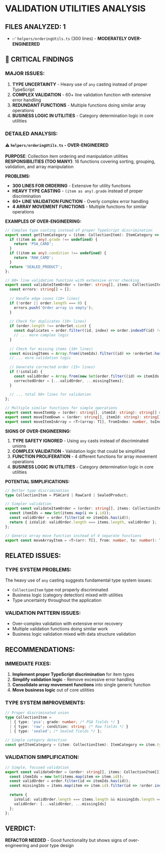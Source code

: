 # VALIDATION UTILITIES ANALYSIS

## FILES ANALYZED: 1
- ✅ `helpers/orderingUtils.ts` (300 lines) - **MODERATELY OVER-ENGINEERED**

## 🚨 CRITICAL FINDINGS

### MAJOR ISSUES:
1. **TYPE UNCERTAINTY** - Heavy use of `any` casting instead of proper TypeScript
2. **COMPLEX VALIDATION** - 60+ line validation function with extensive error handling  
3. **REDUNDANT FUNCTIONS** - Multiple functions doing similar array operations
4. **BUSINESS LOGIC IN UTILITIES** - Category determination logic in core utilities

### DETAILED ANALYSIS:

#### ⚠️ `helpers/orderingUtils.ts` - OVER-ENGINEERED
**PURPOSE**: Collection item ordering and manipulation utilities  
**RESPONSIBILITIES (TOO MANY)**: 16 functions covering sorting, grouping, validation, and array manipulation

**PROBLEMS:**
- **300 LINES FOR ORDERING** - Extensive for utility functions
- **HEAVY TYPE CASTING** - `(item as any).grade` instead of proper discrimination
- **60+ LINE VALIDATION FUNCTION** - Overly complex error handling
- **4 ARRAY MOVEMENT FUNCTIONS** - Multiple functions for similar operations

**EXAMPLES OF OVER-ENGINEERING:**
```typescript
// Complex type casting instead of proper TypeScript discrimination
export const getItemCategory = (item: CollectionItem): ItemCategory => {
  if ((item as any).grade !== undefined) {
    return 'PSA_CARD';
  }
  if ((item as any).condition !== undefined) {
    return 'RAW_CARD';
  }
  return 'SEALED_PRODUCT';
};

// 60+ line validation function with extensive error checking
export const validateItemOrder = (order: string[], items: CollectionItem[]): OrderValidationResult => {
  const errors: string[] = [];
  
  // Handle edge cases (10+ lines)
  if (!order || order.length === 0) {
    errors.push('Order array is empty');
  }
  
  // Check for duplicates (10+ lines)
  if (order.length !== orderSet.size) {
    const duplicates = order.filter((id, index) => order.indexOf(id) !== index);
    // ... more complex logic
  }
  
  // Check for missing items (10+ lines)
  const missingItems = Array.from(itemIds).filter((id) => !orderSet.has(id));
  // ... more validation logic
  
  // Generate corrected order (15+ lines)
  if (!isValid) {
    const validOrder = Array.from(new Set(order.filter((id) => itemIds.has(id))));
    correctedOrder = [...validOrder, ...missingItems];
  }
  
  // ... total 60+ lines for validation
};

// Multiple similar functions for simple operations  
export const moveItemUp = (order: string[], itemId: string): string[] => { /* ... */ };
export const moveItemDown = (order: string[], itemId: string): string[] => { /* ... */ };
export const moveItemInArray = <T>(array: T[], fromIndex: number, toIndex: number): T[] => { /* ... */ };
```

**SIGNS OF OVER-ENGINEERING:**
1. **TYPE SAFETY IGNORED** - Using `any` casts instead of discriminated unions
2. **COMPLEX VALIDATION** - Validation logic that could be simplified
3. **FUNCTION PROLIFERATION** - 4 different functions for array movement operations
4. **BUSINESS LOGIC IN UTILITIES** - Category determination logic in core utilities

**POTENTIAL SIMPLIFICATIONS:**
```typescript
// Better type discrimination
type CollectionItem = PSACard | RawCard | SealedProduct;

// Simpler validation
export const validateItemOrder = (order: string[], items: CollectionItem[]) => {
  const itemIds = new Set(items.map(i => i.id));
  const validOrder = order.filter(id => itemIds.has(id));
  return { isValid: validOrder.length === items.length, validOrder };
};

// Generic array move function instead of 4 separate functions  
export const moveArrayItem = <T>(arr: T[], from: number, to: number): T[] => { /* ... */ };
```

## RELATED ISSUES:

### TYPE SYSTEM PROBLEMS:
The heavy use of `any` casting suggests fundamental type system issues:
- `CollectionItem` type not properly discriminated
- Business logic (category detection) mixed with utilities
- Type uncertainty throughout the application

### VALIDATION PATTERN ISSUES:
- Over-complex validation with extensive error recovery
- Multiple validation functions doing similar work
- Business logic validation mixed with data structure validation

## RECOMMENDATIONS:

### IMMEDIATE FIXES:
1. **Implement proper TypeScript discrimination** for item types
2. **Simplify validation logic** - Remove excessive error handling
3. **Consolidate array movement functions** into single generic function
4. **Move business logic** out of core utilities

### TYPE SYSTEM IMPROVEMENTS:
```typescript
// Proper discriminated union
type CollectionItem = 
  | { type: 'psa'; grade: number; /* PSA fields */ }
  | { type: 'raw'; condition: string; /* Raw fields */ }
  | { type: 'sealed'; /* Sealed fields */ };

// Simple category detection
const getItemCategory = (item: CollectionItem): ItemCategory => item.type.toUpperCase();
```

### VALIDATION SIMPLIFICATION:
```typescript
// Simple, focused validation
export const validateOrder = (order: string[], items: CollectionItem[]) => {
  const itemIds = new Set(items.map(item => item.id));
  const validOrder = order.filter(id => itemIds.has(id));
  const missingIds = items.map(item => item.id).filter(id => !order.includes(id));
  
  return {
    isValid: validOrder.length === items.length && missingIds.length === 0,
    validOrder: [...validOrder, ...missingIds]
  };
};
```

## VERDICT:
**REFACTOR NEEDED** - Good functionality but shows signs of over-engineering and poor type design